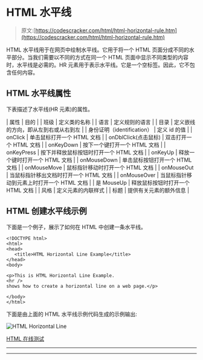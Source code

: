 # HTML 水平线

> 原文:[https://codescracker.com/html/html-horizontal-rule.htm](https://codescracker.com/html/html-horizontal-rule.htm)

HTML 水平线用于在网页中绘制水平线。它用于将一个 HTML 页面分成不同的水平部分。当我们需要以不同的方式在同一个 HTML 页面中显示不同类型的内容时，水平线是必需的。HR 元素用于表示水平线。它是一个空标签。因此，它不包含任何内容。

## HTML 水平线属性

下表描述了水平线(HR 元素)的属性。

| 属性 | 目的 |
| 班级 | 定义类的名称 |
| 语言 | 定义规则的语言 |
| 目录 | 定义嵌线的方向，即从左到右或从右到左 |
| 身份证明（identification） | 定义 id 的值 |
| onClick | 单击鼠标打开一个 HTML 文档 |
| onDblClick(点击鼠标) | 双击打开一个 HTML 文档 |
| onKeyDown | 按下一个键打开一个 HTML 文档 |
| onKeyPress | 按下并释放鼠标按钮时打开一个 HTML 文档 |
| onKeyUp | 释放一个键时打开一个 HTML 文档 |
| onMouseDown | 单击鼠标按钮打开一个 HTML 文档 |
| onMouseMove | 鼠标指针移动时打开一个 HTML 文档 |
| onMouseOut | 当鼠标指针移出文档时打开一个 HTML 文档 |
| onMouseOver | 当鼠标指针移动到元素上时打开一个 HTML 文档 |
| 是 MouseUp | 释放鼠标按钮时打开一个 HTML 文档 |
| 风格 | 定义元素的内联样式 |
| 标题 | 提供有关元素的额外信息 |

## HTML 创建水平线示例

下面是一个例子，展示了如何在 HTML 中创建一条水平线。

```
<!DOCTYPE html>
<html>
<head>
   <title>HTML Horizontal Line Example</title>
</head>
<body>

<p>This is HTML Horizontal Line Example.
<hr />
shows how to create a horizontal line on a web page.</p>

</body>
</html>
```

下面是由上面的 HTML 水平线示例代码生成的示例输出:

![HTML Horizontal Line](../Images/85d66aa465e672afb7d10f33d14d569a.png)

[HTML 在线测试](/exam/showtest.php?subid=4)

* * *

* * *